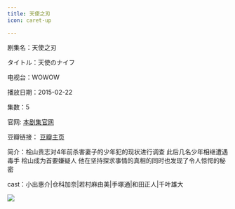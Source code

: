 ```yaml
---
title: 天使之刃
icon: caret-up

---
```


剧集名：天使之刃

タイトル：天使のナイフ

电视台：WOWOW

播放日期：2015-02-22

集数：5

官网: [本剧集官网](https://www.wowow.co.jp/detail/106121)

豆瓣链接： [豆瓣主页](https://movie.douban.com/subject/26041853/)

简介：桧山贵志对4年前杀害妻子的少年犯的现状进行调查 此后几名少年相继遭遇毒手 桧山成为首要嫌疑人 他在坚持探求事情的真相的同时也发现了令人惊愕的秘密 ​​​

cast：小出惠介|仓科加奈|若村麻由美|手塚通|和田正人|千叶雄大

![](https://listpic.tsgsanjiao.com/2015/2015tszr.jpg)